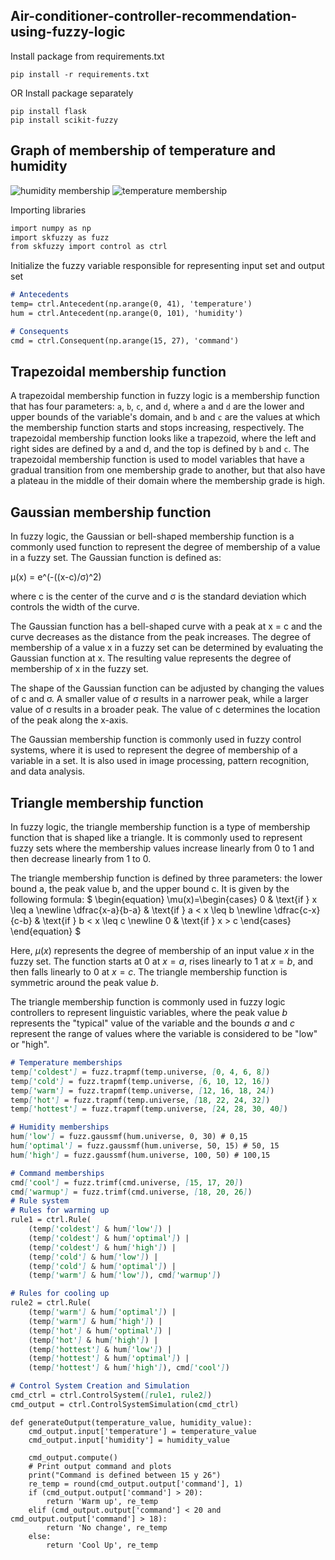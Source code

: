 ## Air-conditioner-controller-recommendation-using-fuzzy-logic

Install package from requirements.txt
```
pip install -r requirements.txt
````
OR
Install package separately
```
pip install flask
pip install scikit-fuzzy
```
## Graph of membership of temperature and humidity
![humidity membership](https://user-images.githubusercontent.com/45820805/219877617-8b9d089c-0f3c-42e4-8aba-abf0c3c19f2e.png)
![temperature membership](https://user-images.githubusercontent.com/45820805/219877621-a31e0f00-5baa-4335-a4e4-d0aaf3f32fde.png)

Importing libraries
```markdown
import numpy as np
import skfuzzy as fuzz
from skfuzzy import control as ctrl
```
Initialize the fuzzy variable responsible for representing input set and output set
```markdown
# Antecedents
temp= ctrl.Antecedent(np.arange(0, 41), 'temperature')
hum = ctrl.Antecedent(np.arange(0, 101), 'humidity')

# Consequents
cmd = ctrl.Consequent(np.arange(15, 27), 'command')
```
## Trapezoidal membership function
A trapezoidal membership function in fuzzy logic is a membership function that has four parameters: `a`, `b`, `c`, and `d`, where `a` and `d` are the lower and upper bounds of the variable's domain, and `b` and `c` are the values at which the membership function starts and stops increasing, respectively. The trapezoidal membership function looks like a trapezoid, where the left and right sides are defined by a and d, and the top is defined by `b` and `c`. The trapezoidal membership function is used to model variables that have a gradual transition from one membership grade to another, but that also have a plateau in the middle of their domain where the membership grade is high.

## Gaussian membership function
In fuzzy logic, the Gaussian or bell-shaped membership function is a commonly used function to represent the degree of membership of a value in a fuzzy set. The Gaussian function is defined as:

μ(x) = e^(-((x-c)/σ)^2)

where c is the center of the curve and σ is the standard deviation which controls the width of the curve.

The Gaussian function has a bell-shaped curve with a peak at x = c and the curve decreases as the distance from the peak increases. The degree of membership of a value x in a fuzzy set can be determined by evaluating the Gaussian function at x. The resulting value represents the degree of membership of x in the fuzzy set.

The shape of the Gaussian function can be adjusted by changing the values of c and σ. A smaller value of σ results in a narrower peak, while a larger value of σ results in a broader peak. The value of c determines the location of the peak along the x-axis.

The Gaussian membership function is commonly used in fuzzy control systems, where it is used to represent the degree of membership of a variable in a set. It is also used in image processing, pattern recognition, and data analysis.

## Triangle membership function
In fuzzy logic, the triangle membership function is a type of membership function that is shaped like a triangle. It is commonly used to represent fuzzy sets where the membership values increase linearly from 0 to 1 and then decrease linearly from 1 to 0.

The triangle membership function is defined by three parameters: the lower bound a, the peak value b, and the upper bound c. It is given by the following formula:
$
\begin{equation}
\mu(x)=\begin{cases}
0 & \text{if } x \leq a \newline
\dfrac{x-a}{b-a} & \text{if } a < x \leq b \newline
\dfrac{c-x}{c-b} & \text{if } b < x \leq c \newline
0 & \text{if } x > c
\end{cases}
\end{equation}
$


Here, $\mu(x)$ represents the degree of membership of an input value $x$ in the fuzzy set. The function starts at 0 at $x=a$, rises linearly to 1 at $x=b$, and then falls linearly to 0 at $x=c$. The triangle membership function is symmetric around the peak value $b$.

The triangle membership function is commonly used in fuzzy logic controllers to represent linguistic variables, where the peak value $b$ represents the "typical" value of the variable and the bounds $a$ and $c$ represent the range of values where the variable is considered to be "low" or "high".
```markdown
# Temperature memberships
temp['coldest'] = fuzz.trapmf(temp.universe, [0, 4, 6, 8])
temp['cold'] = fuzz.trapmf(temp.universe, [6, 10, 12, 16])
temp['warm'] = fuzz.trapmf(temp.universe, [12, 16, 18, 24])
temp['hot'] = fuzz.trapmf(temp.universe, [18, 22, 24, 32])
temp['hottest'] = fuzz.trapmf(temp.universe, [24, 28, 30, 40])

# Humidity memberships
hum['low'] = fuzz.gaussmf(hum.universe, 0, 30) # 0,15
hum['optimal'] = fuzz.gaussmf(hum.universe, 50, 15) # 50, 15
hum['high'] = fuzz.gaussmf(hum.universe, 100, 50) # 100,15

# Command memberships
cmd['cool'] = fuzz.trimf(cmd.universe, [15, 17, 20])
cmd['warmup'] = fuzz.trimf(cmd.universe, [18, 20, 26])
# Rule system
# Rules for warming up
rule1 = ctrl.Rule(
    (temp['coldest'] & hum['low']) |
    (temp['coldest'] & hum['optimal']) |
    (temp['coldest'] & hum['high']) |
    (temp['cold'] & hum['low']) |
    (temp['cold'] & hum['optimal']) |
    (temp['warm'] & hum['low']), cmd['warmup'])

# Rules for cooling up
rule2 = ctrl.Rule(
    (temp['warm'] & hum['optimal']) |
    (temp['warm'] & hum['high']) |
    (temp['hot'] & hum['optimal']) |
    (temp['hot'] & hum['high']) |
    (temp['hottest'] & hum['low']) |
    (temp['hottest'] & hum['optimal']) |
    (temp['hottest'] & hum['high']), cmd['cool'])

# Control System Creation and Simulation
cmd_ctrl = ctrl.ControlSystem([rule1, rule2])
cmd_output = ctrl.ControlSystemSimulation(cmd_ctrl)
```

```
def generateOutput(temperature_value, humidity_value):
    cmd_output.input['temperature'] = temperature_value
    cmd_output.input['humidity'] = humidity_value

    cmd_output.compute()
    # Print output command and plots
    print("Command is defined between 15 y 26")
    re_temp = round(cmd_output.output['command'], 1)
    if (cmd_output.output['command'] > 20):
        return 'Warm up', re_temp
    elif (cmd_output.output['command'] < 20 and cmd_output.output['command'] > 18):
        return 'No change', re_temp
    else:
        return 'Cool Up', re_temp
```

